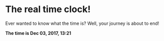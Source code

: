 # The real time clock!

Ever wanted to know what the time is? Well, your journey is about to end!

**The time is Dec 03, 2017, 13:21**